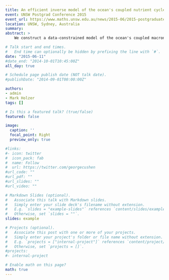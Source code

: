 ```yaml
---
title: An efficient inverse model of the ocean's coupled nutrient cycles
event: UNSW Postgrad Conference 2015
event_url: https://www.maths.unsw.edu.au/news/2015-06/2015-postgraduate-conference
location: UNSW, Sydney, Australia
summary:
abstract: >
    We construct a data-constrained model of the ocean's coupled macronutrient and micronutrient cycles. The model focuses initially on phosphate and dissolved iron. The nutrient cycling is embedded in a data-assimilated steady ocean circulation. Biological nutrient uptake is parameterized in terms of nutrient and physical limitations on plankton growth, without the need of tracers for the concentration of phytoplankton. The uptake parameterization is formulated using a novel, versatile functional form that is able to capture different plankton classes, both in terms of size and species. A matrix formulation of the discretized partial differential equations allows for very efficient solutions and facilitates the objective optimization of key model parameters by minimizing the mismatch with the observed global nutrient climatology. This approach matches observed phosphate and iron concentration with RMS errors of less than 10%. In the near future, the model will allow us to quantify the timescales and pathways with which perturbations in the iron supply are communicated throughout the world ocean's ecosystem. Including the ocean's silicon cycle will elucidate the role of diatoms in the biological pump and the sensitivity of elemental ratios to iron perturbations.

# Talk start and end times.
#   End time can optionally be hidden by prefixing the line with `#`.
date: "2015-06-11"
#date_end: "2014-10-01T10:45:00Z"
all_day: true

# Schedule page publish date (NOT talk date).
#publishDate: "2014-09-01T00:00:00Z"

authors:
- admin
- Mark Holzer
tags: []

# Is this a featured talk? (true/false)
featured: false

image:
  caption: ''
  focal_point: Right
  preview_only: true

#links:
#- icon: twitter
#  icon_pack: fab
#  name: Follow
#  url: https://twitter.com/georgecushen
#url_code: ""
#url_pdf: ""
#url_slides: ""
#url_video: ""

# Markdown Slides (optional).
#   Associate this talk with Markdown slides.
#   Simply enter your slide deck's filename without extension.
#   E.g. `slides = "example-slides"` references `content/slides/example-slides.md`.
#   Otherwise, set `slides = ""`.
slides: example

# Projects (optional).
#   Associate this post with one or more of your projects.
#   Simply enter your project's folder or file name without extension.
#   E.g. `projects = ["internal-project"]` references `content/project/deep-learning/index.md`.
#   Otherwise, set `projects = []`.
#projects:
#- internal-project

# Enable math on this page?
math: true
---
```


